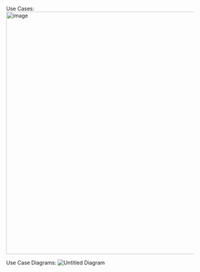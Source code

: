 Use Cases:
<img width="997" height="652" alt="image" src="https://github.com/user-attachments/assets/3352ae8a-fc3b-4a1b-bf17-d6e6be517c69" />

Use Case Diagrams:
![Untitled Diagram](https://github.com/user-attachments/assets/90981425-6153-43e0-a528-fb68a69a9dd5)

